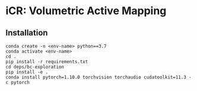 # iCR: Volumetric Active Mapping
## Installation

```
conda create -n <env-name> python==3.7
conda activate <env-name>
cd .
pip install -r requirements.txt
cd deps/bc-exploration
pip install -e .
conda install pytorch=1.10.0 torchvision torchaudio cudatoolkit=11.3 -c pytorch
```